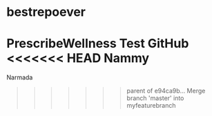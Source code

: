 # bestrepoever
PrescribeWellness Test GitHub
<<<<<<< HEAD
Nammy
=======
Narmada
>>>>>>> parent of e94ca9b... Merge branch 'master' into myfeaturebranch
